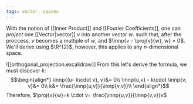 ```yaml
---
tags: vector, spaces
---
```

With the notion of [[Inner Product]] and [[Fourier Coefficients]], one can *project* one [[Vector|vector]] $v$ into another vector $w$. such that, after the proccess, $v$ becomes a multiple of $w$, and $\innp{v - \proj{v}{w}, w} = 0$. We'll derive using $\R^{2}$, however, this applies to any $n$-dimensional space.

![[orthogonal_projection.excalidraw]]
From this let's derive the formula, we must discover $k$:
$$\begin{align*}
\innp{(u- k\cdot v), v}&= 0\\
\innp{u,v} - k\cdot \innp{v, v}&= 0\\
k&= \frac{\innp{u,v}}{\innp{v,v}}\\
\end{align*}$$
Therefore, $\proj{v}{w}=k \cdot v= \frac{\innp{u,v}}{\innp{v,v}}v$ 
